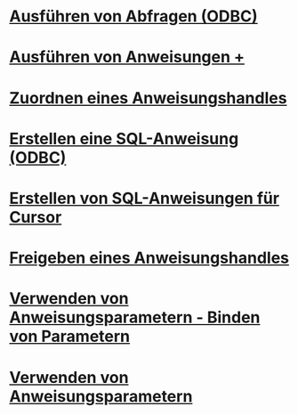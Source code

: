 # [Ausführen von Abfragen (ODBC)](executing-queries-odbc.md)

# [Ausführen von Anweisungen +](../../relational-databases/native-client-odbc-queries/executing-statements/executing-statements-odbc.md)

# [Zuordnen eines Anweisungshandles](allocating-a-statement-handle.md)
# [Erstellen eine SQL-Anweisung (ODBC)](constructing-an-sql-statement-odbc.md)
# [Erstellen von SQL-Anweisungen für Cursor](constructing-sql-statements-for-cursors.md)
# [Freigeben eines Anweisungshandles](freeing-a-statement-handle.md)
# [Verwenden von Anweisungsparametern - Binden von Parametern](using-statement-parameters-binding-parameters.md)
# [Verwenden von Anweisungsparametern](using-statement-parameters.md)
